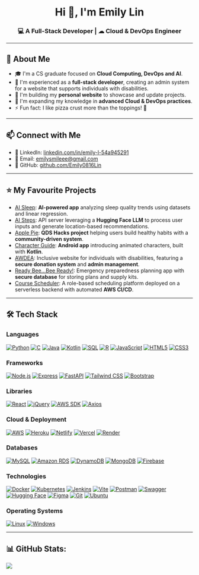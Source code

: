 <h1 align="center">Hi 👋, I'm Emily Lin</h1>  
<h3 align="center">💻 A Full-Stack Developer | ☁ Cloud & DevOps Engineer </h3>  

---  
## 🚀 About Me  
- 🎓 I'm a CS graduate focused on **Cloud Computing, DevOps and AI**.
- 🌟 I'm experienced as a **full-stack developer**, creating an admin system for a website that supports individuals with disabilities.
- 🔭 I'm building my **personal website** to showcase and update projects.  
- 🌱 I'm expanding my knowledge in **advanced Cloud & DevOps practices**.  
- ⚡ Fun fact: I like pizza crust more than the toppings! 🍕  

---
## 📫 Connect with Me
- 💼 LinkedIn: [linkedin.com/in/emily-l-54a945291](https://www.linkedin.com/in/emily-lin-54a945291/)
- 📧 Email: [emilysmileee@gmail.com](mailto:emilysmileee@gmail.com)  
- 🐙 GitHub: [github.com/Emily0816Lin](https://github.com/Emily0816Lin)  
<!-- - 👨‍💻 Portfolio : [Portfolio link](Portfolio link) -->
<!-- - 📄 Resume:  [resume link](resume link) -->

---
## ⭐ My Favourite Projects  
- [AI Sleep](https://github.com/Emily0816Lin/AI_Sleep): **AI-powered app** analyzing sleep quality trends using datasets and linear regression.  
- [AI Steps](https://github.com/Emily0816Lin/AI_Steps): API server leveraging a **Hugging Face LLM** to process user inputs and generate location-based recommendations.  
- [Apple Pie](https://github.com/Emily0816Lin/ApplePie_QDS2024): **QDS Hacks project** helping users build healthy habits with a **community-driven system**.  
- [Character Guide](LINK): **Android app** introducing animated characters, built with **Kotlin**.  
- [AWDEA](https://awdea.org/): Inclusive website for individuals with disabilities, featuring a **secure donation system** and **admin management**.  
- [Ready Bee…Bee Ready!](https://github.com/Emily0816Lin/ReadyBee_BeeReady): Emergency preparedness planning app with **secure database** for storing plans and supply kits.
- [Course Scheduler](https://github.com/Emily0816Lin/CourseScheduler): A role-based scheduling platform deployed on a serverless backend with automated **AWS CI/CD**.

---
## 🛠️ Tech Stack
### Languages
[![Python](https://img.shields.io/badge/-Python-3776AB?style=for-the-badge&logo=python&logoColor=white)](https://www.python.org/)
[![C](https://img.shields.io/badge/-C-A8B9CC?style=for-the-badge&logo=c&logoColor=white)](https://www.cprogramming.com/)
[![Java](https://img.shields.io/badge/java-%23ED8B00.svg?style=for-the-badge&logo=openjdk&logoColor=white)](https://www.java.com/)
[![Kotlin](https://img.shields.io/badge/-Kotlin-0095D5?style=for-the-badge&logo=kotlin&logoColor=white)](https://kotlinlang.org/)
[![SQL](https://img.shields.io/badge/-SQL-4479A1?style=for-the-badge&logo=postgresql&logoColor=white)](https://www.postgresql.org/)
[![R](https://img.shields.io/badge/-R-276DC3?style=for-the-badge&logo=r&logoColor=white)](https://www.r-project.org/)
[![JavaScript](https://img.shields.io/badge/-JavaScript-F7DF1E?style=for-the-badge&logo=javascript&logoColor=black)](https://www.javascript.com/)
[![HTML5](https://img.shields.io/badge/-HTML5-E34F26?style=for-the-badge&logo=html5&logoColor=white)](https://developer.mozilla.org/en-US/docs/Web/Guide/HTML/HTML5)
[![CSS3](https://img.shields.io/badge/-CSS3-1572B6?style=for-the-badge&logo=css3&logoColor=white)](https://developer.mozilla.org/en-US/docs/Web/CSS)

### Frameworks
[![Node.js](https://img.shields.io/badge/-Node.js-339933?style=for-the-badge&logo=node.js&logoColor=white)](https://nodejs.org/)
[![Express](https://img.shields.io/badge/express.js-%23404d59.svg?style=for-the-badge&logo=express&logoColor=%2361DAFB)](https://expressjs.com/)
[![FastAPI](https://img.shields.io/badge/FastAPI-005571?style=for-the-badge&logo=fastapi)](https://fastapi.tiangolo.com/)
[![Tailwind CSS](https://img.shields.io/badge/-Tailwind_CSS-38B2AC?style=for-the-badge&logo=tailwind-css&logoColor=white)](https://tailwindcss.com/)
[![Bootstrap](https://img.shields.io/badge/-Bootstrap-7952B3?style=for-the-badge&logo=bootstrap&logoColor=white)](https://getbootstrap.com/)

### Libraries
[![React](https://img.shields.io/badge/-React-61DAFB?style=for-the-badge&logo=react&logoColor=white)](https://reactjs.org/)
[![jQuery](https://img.shields.io/badge/-JQuery-0769AD?style=for-the-badge&logo=jquery&logoColor=white)](https://jquery.com/)
[![AWS SDK](https://img.shields.io/badge/-AWS_SDK-232F3E?style=for-the-badge&logo=amazon-web-services&logoColor=white)](https://aws.amazon.com/sdk-for-java/)
[![Axios](https://img.shields.io/badge/-Axios-56A7F2?style=for-the-badge&logo=axios&logoColor=white)](https://axios-http.com/)

### Cloud & Deployment
[![AWS](https://img.shields.io/badge/-AWS-232F3E?style=for-the-badge&logo=amazon-web-services&logoColor=white)](https://aws.amazon.com/)
[![Heroku](https://img.shields.io/badge/heroku-%23430098.svg?style=for-the-badge&logo=heroku&logoColor=white)](https://www.heroku.com/)
[![Netlify](https://img.shields.io/badge/-Netlify-00C7B7?style=for-the-badge&logo=netlify&logoColor=white)](https://www.netlify.com/)
[![Vercel](https://img.shields.io/badge/-Vercel-000000?style=for-the-badge&logo=vercel&logoColor=white)](https://vercel.com/)
[![Render](https://img.shields.io/badge/-Render-333333?style=for-the-badge&logo=render&logoColor=white)](https://render.com/)

### Databases
[![MySQL](https://img.shields.io/badge/-MySQL-4479A1?style=for-the-badge&logo=mysql&logoColor=white)](https://www.mysql.com/)
[![Amazon RDS](https://img.shields.io/badge/-Amazon_RDS-527FFF?style=for-the-badge&logo=amazon-rds&logoColor=white)](https://aws.amazon.com/rds/)
[![DynamoDB](https://img.shields.io/badge/-DynamoDB-4053D6?style=for-the-badge&logo=amazon-dynamodb&logoColor=white)](https://aws.amazon.com/dynamodb/)
[![MongoDB](https://img.shields.io/badge/-MongoDB-47A248?style=for-the-badge&logo=mongodb&logoColor=white)](https://www.mongodb.com/)
[![Firebase](https://img.shields.io/badge/-Firebase-FFCA28?style=for-the-badge&logo=firebase&logoColor=white)](https://firebase.google.com/)

### Technologies
[![Docker](https://img.shields.io/badge/-Docker-2496ED?style=for-the-badge&logo=docker&logoColor=white)](https://www.docker.com/)
[![Kubernetes](https://img.shields.io/badge/-Kubernetes-326CE5?style=for-the-badge&logo=kubernetes&logoColor=white)](https://kubernetes.io/)
[![Jenkins](https://img.shields.io/badge/-Jenkins-D24939?style=for-the-badge&logo=jenkins&logoColor=white)](https://www.jenkins.io/)
[![Vite](https://img.shields.io/badge/vite-%23646CFF.svg?style=for-the-badge&logo=vite&logoColor=white)](https://vite.dev/)
[![Postman](https://img.shields.io/badge/-Postman-FF6C37?style=for-the-badge&logo=postman&logoColor=white)](https://www.postman.com/)
[![Swagger](https://img.shields.io/badge/Swagger-85C1AE?style=for-the-badge&logo=swagger&logoColor=white)](https://swagger.io/)
[![Hugging Face](https://img.shields.io/badge/Hugging%20Face-FFD166?logo=huggingface&logoColor=fff&style=for-the-badge)](https://huggingface.co/)
[![Figma](https://img.shields.io/badge/-Figma-F24E1E?style=for-the-badge&logo=figma&logoColor=white)](https://www.figma.com/)
[![Git](https://img.shields.io/badge/-Git-F05032?style=for-the-badge&logo=git&logoColor=white)](https://git-scm.com/)
[![Ubuntu](https://img.shields.io/badge/-Ubuntu-E95420?style=for-the-badge&logo=ubuntu&logoColor=white)](https://ubuntu.com/)

### Operating Systems
[![Linux](https://img.shields.io/badge/-Linux-FCC624?style=for-the-badge&logo=linux&logoColor=black)](https://www.linux.org/)
[![Windows](https://img.shields.io/badge/-Windows-0078D6?style=for-the-badge&logo=windows11&logoColor=white)](https://www.microsoft.com/en-ca/windows)

---
## 📊 GitHub Stats:
![](https://nirzak-streak-stats.vercel.app/?user=Emily0816Lin&theme=ambient_gradient&hide_border=false)<br/>



